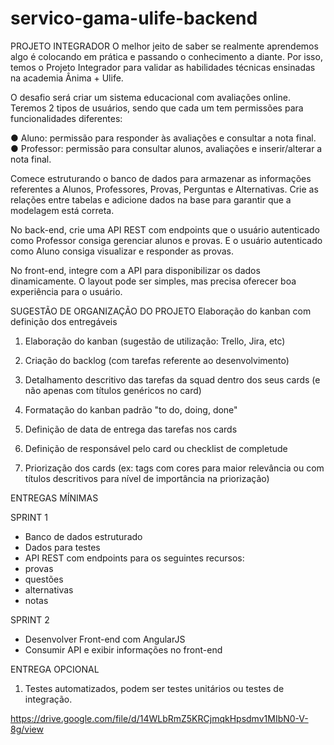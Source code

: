 # servico-gama-ulife-backend

PROJETO INTEGRADOR
O melhor jeito de saber se realmente aprendemos algo é colocando em prática e passando
o conhecimento a diante. Por isso, temos o Projeto Integrador para validar as habilidades
técnicas ensinadas na academia Ânima + Ulife.

O desafio será criar um sistema educacional com avaliações online. Teremos 2 tipos de
usuários, sendo que cada um tem permissões para funcionalidades diferentes:

● Aluno: permissão para responder às avaliações e consultar a nota final.
● Professor: permissão para consultar alunos, avaliações e inserir/alterar a nota final.

Comece estruturando o banco de dados para armazenar as informações referentes a
Alunos, Professores, Provas, Perguntas e Alternativas. Crie as relações entre tabelas e
adicione dados na base para garantir que a modelagem está correta.

No back-end, crie uma API REST com endpoints que o usuário autenticado como Professor
consiga gerenciar alunos e provas. E o usuário autenticado como Aluno consiga visualizar e
responder as provas.

No front-end, integre com a API para disponibilizar os dados dinamicamente. O layout pode
ser simples, mas precisa oferecer boa experiência para o usuário.

SUGESTÃO DE ORGANIZAÇÃO DO PROJETO
Elaboração do kanban com definição dos entregáveis

1. Elaboração do kanban (sugestão de utilização: Trello, Jira, etc)
2. Criação do backlog (com tarefas referente ao desenvolvimento)
3. Detalhamento descritivo das tarefas da squad dentro dos seus cards (e não apenas
com títulos genéricos no card)

4. Formatação do kanban padrão "to do, doing, done"
5. Definição de data de entrega das tarefas nos cards
6. Definição de responsável pelo card ou checklist de completude
7. Priorização dos cards (ex: tags com cores para maior relevância ou com títulos
descritivos para nível de importância na priorização)

ENTREGAS MÍNIMAS

SPRINT 1
- Banco de dados estruturado
- Dados para testes
- API REST com endpoints para os seguintes recursos:
- provas
- questões
- alternativas
- notas

SPRINT 2
- Desenvolver Front-end com AngularJS
- Consumir API e exibir informações no front-end

ENTREGA OPCIONAL
1. Testes automatizados, podem ser testes unitários ou testes de integração.

https://drive.google.com/file/d/14WLbRmZ5KRCjmqkHpsdmv1MIbN0-V-8g/view
